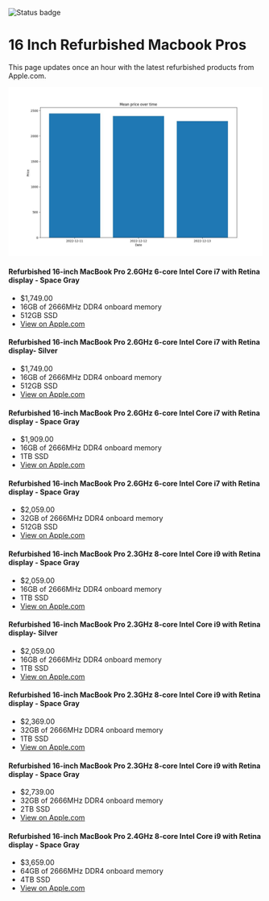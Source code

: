 


![Status badge](https://github.com/seanbehan/apple-intel-refurbs/actions/workflows/python-app.yml/badge.svg)


# 16 Inch Refurbished Macbook Pros

This page updates once an hour with the latest refurbished products from Apple.com. 

![Prices over time](prices.jpg?raw=true "Prices")


#### Refurbished 16-inch MacBook Pro 2.6GHz 6-core Intel Core i7 with Retina display - Space Gray
- $1,749.00
- 16GB of 2666MHz DDR4 onboard memory
- 512GB SSD
- [View on Apple.com](https://apple.com/shop/product/FVVJ2LL/A/refurbished-16-inch-macbook-pro-26ghz-6-core-intel-core-i7-with-retina-display-space-gray?fnode=d3a66028a70289e685e30ac1b33a89cc4740c53ca92f5a5a1fc893faa533f086444e4ef2bb4c534c17cea72d057d70196be67a6feb33927bc386cbfeaf1c4f182e223f652ec180567328d33c2a13a7bd)
    
#### Refurbished 16-inch MacBook Pro 2.6GHz 6-core Intel Core i7 with Retina display- Silver
- $1,749.00
- 16GB of 2666MHz DDR4 onboard memory
- 512GB SSD
- [View on Apple.com](https://apple.com/shop/product/FVVL2LL/A/refurbished-16-inch-macbook-pro-26ghz-6-core-intel-core-i7-with-retina-display-silver?fnode=d3a66028a70289e685e30ac1b33a89cc4740c53ca92f5a5a1fc893faa533f086444e4ef2bb4c534c17cea72d057d70196be67a6feb33927bc386cbfeaf1c4f182e223f652ec180567328d33c2a13a7bd)
    
#### Refurbished 16-inch MacBook Pro 2.6GHz 6-core Intel Core i7 with Retina display - Space Gray
- $1,909.00
- 16GB of 2666MHz DDR4 onboard memory
- 1TB SSD
- [View on Apple.com](https://apple.com/shop/product/G0XZ0LL/A/refurbished-16-inch-macbook-pro-26ghz-6-core-intel-core-i7-with-retina-display-space-gray?fnode=d3a66028a70289e685e30ac1b33a89cc4740c53ca92f5a5a1fc893faa533f086444e4ef2bb4c534c17cea72d057d70196be67a6feb33927bc386cbfeaf1c4f182e223f652ec180567328d33c2a13a7bd)
    
#### Refurbished 16-inch MacBook Pro 2.6GHz 6-core Intel Core i7 with Retina display - Space Gray
- $2,059.00
- 32GB of 2666MHz DDR4 onboard memory
- 512GB SSD
- [View on Apple.com](https://apple.com/shop/product/G0XZ9LL/A/refurbished-16-inch-macbook-pro-26ghz-6-core-intel-core-i7-with-retina-display-space-gray?fnode=d3a66028a70289e685e30ac1b33a89cc4740c53ca92f5a5a1fc893faa533f086444e4ef2bb4c534c17cea72d057d70196be67a6feb33927bc386cbfeaf1c4f182e223f652ec180567328d33c2a13a7bd)
    
#### Refurbished 16-inch MacBook Pro 2.3GHz 8-core Intel Core i9 with Retina display - Space Gray
- $2,059.00
- 16GB of 2666MHz DDR4 onboard memory
- 1TB SSD
- [View on Apple.com](https://apple.com/shop/product/FVVK2LL/A/refurbished-16-inch-macbook-pro-23ghz-8-core-intel-core-i9-with-retina-display-space-gray?fnode=d3a66028a70289e685e30ac1b33a89cc4740c53ca92f5a5a1fc893faa533f086444e4ef2bb4c534c17cea72d057d70196be67a6feb33927bc386cbfeaf1c4f182e223f652ec180567328d33c2a13a7bd)
    
#### Refurbished 16-inch MacBook Pro 2.3GHz 8-core Intel Core i9 with Retina display- Silver
- $2,059.00
- 16GB of 2666MHz DDR4 onboard memory
- 1TB SSD
- [View on Apple.com](https://apple.com/shop/product/FVVM2LL/A/refurbished-16-inch-macbook-pro-23ghz-8-core-intel-core-i9-with-retina-display-silver?fnode=d3a66028a70289e685e30ac1b33a89cc4740c53ca92f5a5a1fc893faa533f086444e4ef2bb4c534c17cea72d057d70196be67a6feb33927bc386cbfeaf1c4f182e223f652ec180567328d33c2a13a7bd)
    
#### Refurbished 16-inch MacBook Pro 2.3GHz 8-core Intel Core i9 with Retina display - Space Gray
- $2,369.00
- 32GB of 2666MHz DDR4 onboard memory
- 1TB SSD
- [View on Apple.com](https://apple.com/shop/product/G0Y07LL/A/refurbished-16-inch-macbook-pro-23ghz-8-core-intel-core-i9-with-retina-display-space-gray?fnode=d3a66028a70289e685e30ac1b33a89cc4740c53ca92f5a5a1fc893faa533f086444e4ef2bb4c534c17cea72d057d70196be67a6feb33927bc386cbfeaf1c4f182e223f652ec180567328d33c2a13a7bd)
    
#### Refurbished 16-inch MacBook Pro 2.3GHz 8-core Intel Core i9 with Retina display - Space Gray
- $2,739.00
- 32GB of 2666MHz DDR4 onboard memory
- 2TB SSD
- [View on Apple.com](https://apple.com/shop/product/G0Y0CLL/A/refurbished-16-inch-macbook-pro-23ghz-8-core-intel-core-i9-with-retina-display-space-gray?fnode=d3a66028a70289e685e30ac1b33a89cc4740c53ca92f5a5a1fc893faa533f086444e4ef2bb4c534c17cea72d057d70196be67a6feb33927bc386cbfeaf1c4f182e223f652ec180567328d33c2a13a7bd)
    
#### Refurbished 16-inch MacBook Pro 2.4GHz 8-core Intel Core i9 with Retina display - Space Gray
- $3,659.00
- 64GB of 2666MHz DDR4 onboard memory
- 4TB SSD
- [View on Apple.com](https://apple.com/shop/product/G0ZNBLL/A/refurbished-16-inch-macbook-pro-24ghz-8-core-intel-core-i9-with-retina-display-space-gray?fnode=d3a66028a70289e685e30ac1b33a89cc4740c53ca92f5a5a1fc893faa533f086444e4ef2bb4c534c17cea72d057d70196be67a6feb33927bc386cbfeaf1c4f182e223f652ec180567328d33c2a13a7bd)
    